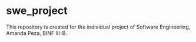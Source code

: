 # swe_project
This repository is created for the individual project of Software Engineering, Amanda Peza, BINF III-B.
